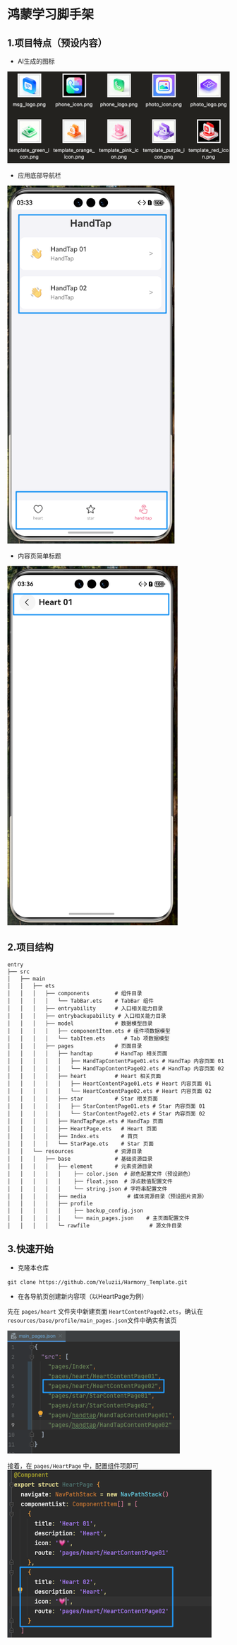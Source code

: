 # 鸿蒙学习脚手架

## 1.项目特点（预设内容）

- AI生成的图标

<img src="./entry/src/main/resources/md/image-20250924153343202.png" alt="image-20250924153343202"  />

- 应用底部导航栏

<img src="./entry/src/main/resources/md/image-20250924153504337.png" alt="image-20250924153504337"  />

- 内容页简单标题

<img src="./entry/src/main/resources/md/image-20250924153623597.png" alt="image-20250924153623597"  />

## 2.项目结构

```
entry
├── src
│   ├── main
│   │   ├── ets
│   │   │   ├── components        # 组件目录
│   │   │   │   └── TabBar.ets    # TabBar 组件
│   │   │   ├── entryability      # 入口相关能力目录
│   │   │   ├── entrybackupability # 入口相关能力目录
│   │   │   ├── model             # 数据模型目录
│   │   │   │   ├── componentItem.ets # 组件项数据模型
│   │   │   │   └── tabItem.ets      # Tab 项数据模型
│   │   │   ├── pages             # 页面目录
│   │   │   │   ├── handtap       # HandTap 相关页面
│   │   │   │   │   ├── HandTapContentPage01.ets # HandTap 内容页面 01
│   │   │   │   │   └── HandTapContentPage02.ets # HandTap 内容页面 02
│   │   │   │   ├── heart         # Heart 相关页面
│   │   │   │   │   ├── HeartContentPage01.ets # Heart 内容页面 01
│   │   │   │   │   └── HeartContentPage02.ets # Heart 内容页面 02
│   │   │   │   ├── star          # Star 相关页面
│   │   │   │   │   ├── StarContentPage01.ets # Star 内容页面 01
│   │   │   │   │   └── StarContentPage02.ets # Star 内容页面 02
│   │   │   │   ├── HandTapPage.ets # HandTap 页面
│   │   │   │   ├── HeartPage.ets   # Heart 页面
│   │   │   │   ├── Index.ets       # 首页
│   │   │   │   └── StarPage.ets    # Star 页面
│   │   └── resources             # 资源目录
│   │   │   ├── base              # 基础资源目录
│   │   │   │   ├── element       # 元素资源目录
│   │   │   │   │    ├── color.json  # 颜色配置文件（预设颜色）
│   │   │   │   │    ├── float.json  # 浮点数值配置文件
│   │   │   │   │    └── string.json # 字符串配置文件
│   │   │   │   ├── media             # 媒体资源目录（预设图片资源）
│   │   │   │   ├── profile           
│   │   │   │   │    ├── backup_config.json
│   │   │   │   │    └── main_pages.json    # 主页面配置文件
│   │   │   │   └─ rawfile                   # 源文件目录
```



## 3.快速开始

- 克隆本仓库

`git clone https://github.com/Yeluzii/Harmony_Template.git`

- 在各导航页创建新内容项（以HeartPage为例）

先在 `pages/heart` 文件夹中新建页面 `HeartContentPage02.ets`，确认在 `resources/base/profile/main_pages.json`文件中确实有该页

<img src="./entry/src/main/resources/md/image-20250924160032643.png" alt="image-20250924160032643"  />

接着，在 `pages/HeartPage` 中，配置组件项即可
![image-20250924160242638](./entry/src/main/resources/md/image-20250924160242638.png)

